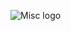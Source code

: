![Misc logo](https://github.com/Bayupangestu18/Official-Writeup-CTFTKJ2023/assets/136324726/dbf36a72-1382-40e8-99aa-87604f24a65e)

